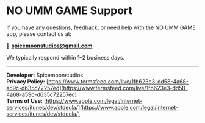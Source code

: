 # NO UMM GAME Support

If you have any questions, feedback, or need help with the NO UMM GAME app, please contact us at:

📧 **spicemoonstudios@gmail.com**

We typically respond within 1–2 business days.

---

**Developer:** Spicemoonstudios  
**Privacy Policy:** [https://www.termsfeed.com/live/1fb623e3-dd58-4a68-a59c-d635c72257ed](https://www.termsfeed.com/live/1fb623e3-dd58-4a68-a59c-d635c72257ed)  
**Terms of Use:** [https://www.apple.com/legal/internet-services/itunes/dev/stdeula/](https://www.apple.com/legal/internet-services/itunes/dev/stdeula/)
